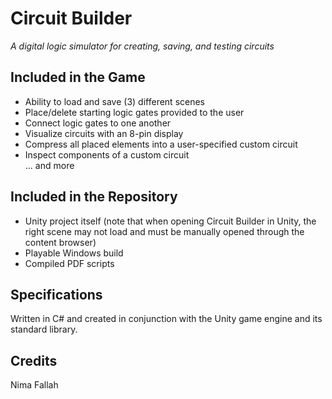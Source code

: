 # Circuit Builder
_A digital logic simulator for creating, saving, and testing circuits_

## Included in the Game
- Ability to load and save (3) different scenes
- Place/delete starting logic gates provided to the user
- Connect logic gates to one another
- Visualize circuits with an 8-pin display
- Compress all placed elements into a user-specified custom circuit
- Inspect components of a custom circuit<br/>
... and more

## Included in the Repository
- Unity project itself (note that when opening Circuit Builder in Unity, the right scene may not load and must be manually opened through the content browser)
- Playable Windows build
- Compiled PDF scripts

## Specifications
Written in C# and created in conjunction with the Unity game engine and its standard library.

## Credits
Nima Fallah
